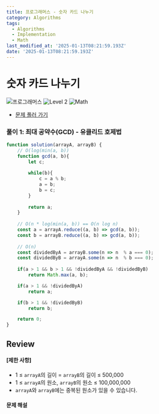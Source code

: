 ```yaml
---
title: 프로그래머스 - 숫자 카드 나누기
category: Algorithms
tags:
  - Algorithms
  - Implementation
  - Math
last_modified_at: '2025-01-13T08:21:59.193Z'
date: '2025-01-13T08:21:59.193Z'
---
```


# 숫자 카드 나누기

<img src="https://img.shields.io/badge/-프로그래머스-1e2a3c" alt="프로그래머스"/> <img src="https://img.shields.io/badge/-Level 2-green" alt="Level 2"/> <img src="https://img.shields.io/badge/-Math-rosybrown" alt="Math"/> 

- [문제 풀러 가기](https://school.programmers.co.kr/learn/courses/30/lessons/135807)

### 풀이 1: 최대 공약수(GCD) - 유클리드 호제법

```js
function solution(arrayA, arrayB) {
    // O(log(min(a, b))
    function gcd(a, b){
        let c;
        
        while(b){
            c = a % b;
            a = b;
            b = c;
        }
        
        return a;
    }
    
    // O(n * log(min(a, b)) == O(n log n)
    const a = arrayA.reduce((a, b) => gcd(a, b));
    const b = arrayB.reduce((a, b) => gcd(a, b));
     
    // O(n)
    const dividedByA = arrayB.some(n => n  % a === 0);
    const dividedByB = arrayA.some(n => n  % b === 0);
    
    if(a > 1 && b > 1 && !dividedByA && !dividedByB) 
        return Math.max(a, b);

    if(a > 1 && !dividedByA) 
        return a;

    if(b > 1 && !dividedByB) 
        return b;

    return 0;
}
```

## Review 
#### [제한 사항]
- 1 ≤ `arrayA`의 길이 = `arrayB`의 길이 ≤ 500,000
- 1 ≤ `arrayA`의 원소, `arrayB`의 원소 ≤ 100,000,000
- `arrayA`와 `arrayB`에는 중복된 원소가 있을 수 있습니다.

#### 문제 해설
